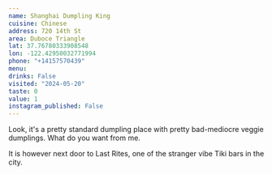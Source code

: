 ```yaml
---
name: Shanghai Dumpling King
cuisine: Chinese
address: 720 14th St
area: Duboce Triangle
lat: 37.76780333908548
lon: -122.42950032771994
phone: "+14157570439"
menu: 
drinks: False
visited: "2024-05-20"
taste: 0
value: 1
instagram_published: False
---
```


Look, it's a pretty standard dumpling place with pretty bad-mediocre veggie dumplings. What do you want from me.

It is however next door to Last Rites, one of the stranger vibe Tiki bars in the city. 

